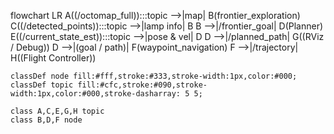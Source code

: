 
flowchart LR
    A((/octomap_full)):::topic -->|map| B(frontier_exploration)
    C((/detected_points)):::topic -->|lamp info| B
    B -->|/frontier_goal| D(Planner)
    E((/current_state_est)):::topic -->|pose & vel| D
    D -->|/planned_path| G((RViz / Debug))
    D -->|(goal / path)| F(waypoint_navigation)
    F -->|/trajectory| H((Flight Controller))

    classDef node fill:#fff,stroke:#333,stroke-width:1px,color:#000;
    classDef topic fill:#cfc,stroke:#090,stroke-width:1px,color:#000,stroke-dasharray: 5 5;

    class A,C,E,G,H topic
    class B,D,F node
